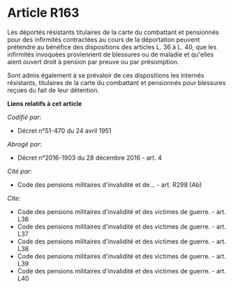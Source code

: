 # Article R163

Les déportés résistants titulaires de la carte du combattant et pensionnés pour des infirmités contractées au cours de la
déportation peuvent prétendre au bénéfice des dispositions des articles L. 36 à L. 40, que les infirmités invoquées
proviennent de blessures ou de maladie et qu'elles aient ouvert droit à pension par preuve ou par présomption.

Sont admis également à se prévaloir de ces dispositions les internés résistants, titulaires de la carte du combattant et
pensionnés pour blessures reçues du fait de leur détention.

**Liens relatifs à cet article**

_Codifié par_:

  - Décret n°51-470 du 24 avril 1951

_Abrogé par_:

  - Décret n°2016-1903 du 28 décembre 2016 - art. 4

_Cité par_:

  - Code des pensions militaires d'invalidité et de... - art. R298 (Ab)

_Cite_:

  - Code des pensions militaires d'invalidité et des victimes de guerre. - art. L36
  - Code des pensions militaires d'invalidité et des victimes de guerre. - art. L37
  - Code des pensions militaires d'invalidité et des victimes de guerre. - art. L38
  - Code des pensions militaires d'invalidité et des victimes de guerre. - art. L39
  - Code des pensions militaires d'invalidité et des victimes de guerre. - art. L40
